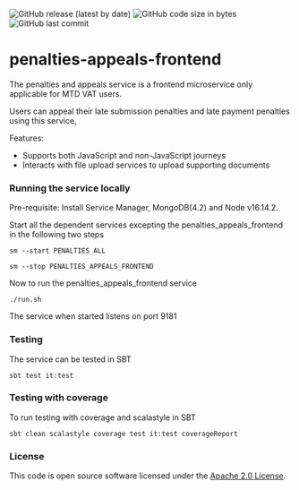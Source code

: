 ![GitHub release (latest by date)](https://img.shields.io/github/v/release/hmrc/penalties-appeals-frontend) ![GitHub code size in bytes](https://img.shields.io/github/languages/code-size/hmrc/penalties-appeals-frontend) ![GitHub last commit](https://img.shields.io/github/last-commit/hmrc/penalties-appeals-frontend)

# penalties-appeals-frontend

The penalties and appeals service is a frontend microservice only applicable for MTD VAT users.

Users can appeal their late submission penalties and late payment penalties using this service,

Features:
- Supports both JavaScript and non-JavaScript journeys
- Interacts with file upload services to upload supporting documents

### Running the service locally

Pre-requisite: Install Service Manager, MongoDB(4.2) and Node v16.14.2.

 Start all the dependent services excepting the penalties_appeals_frontend in the following two steps 

 `sm --start PENALTIES_ALL`

 `sm --stop PENALTIES_APPEALS_FRONTEND`

Now to run the penalties_appeals_frontend service 

 `./run.sh`

The service when started listens on port 9181

### Testing

The service can be tested in SBT

  `sbt test it:test` 

### Testing with coverage

To run testing with coverage and scalastyle in SBT

    sbt clean scalastyle coverage test it:test coverageReport

### License

This code is open source software licensed under the [Apache 2.0 License]("http://www.apache.org/licenses/LICENSE-2.0.html").

